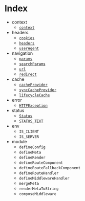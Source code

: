 # Index

- context
  - [`context`](./context.md)
- headers
  - [`cookies`](./cookies.md)
  - [`headers`](./headers.md)
  - [`userAgent`](./user-agent.md)
- navigation
  - [`params`](./params.md)
  - [`searchParams`](./search-params.md)
  - [`url`](./url.md)
  - [`redirect`](./redirect.md)
- cache
  - [`cacheProvider`](./lifecycle-cache.md)
  - [`syncCacheProvider`](./lifecycle-cache.md)
  - [`lifecycleCache`](./lifecycle-cache.md)
- error
  - [`HTTPException`](./http-exception.md)
- status
  - [`Status`](./status.md)
  - [`STATUS_TEXT`](./status.md)
- env
  - `IS_CLIENT`
  - `IS_SERVER`
- module
  - `defineConfig`
  - `defineMeta`
  - `defineRender`
  - `defineRouteComponent`
  - `defineRouteFallbackComponent`
  - `defineRouteHandler`
  - `defineMiddlewareHandler`
  - `mergeMeta`
  - `renderMetaToString`
  - `composeMiddleware`
